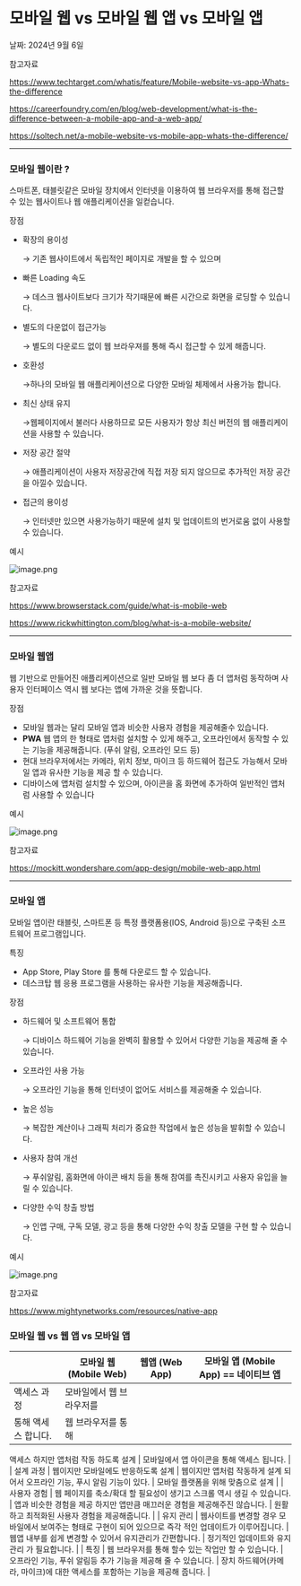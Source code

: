 # 모바일 웹 vs 모바일 웹 앱 vs 모바일 앱

날짜: 2024년 9월 6일

참고자료

https://www.techtarget.com/whatis/feature/Mobile-website-vs-app-Whats-the-difference

https://careerfoundry.com/en/blog/web-development/what-is-the-difference-between-a-mobile-app-and-a-web-app/

https://soltech.net/a-mobile-website-vs-mobile-app-whats-the-difference/

---

### 모바일 웹이란 ?

스마트폰, 태블릿같은 모바일 장치에서 인터넷을 이용하여 웹 브라우저를 통해 접근할 수 있는 웹사이트나 웹 애플리케이션을 일컫습니다.

장점 

- 확장의 용이성
    
    → 기존 웹사이트에서 독립적인 페이지로 개발을 할 수 있으며
    
- 빠른 Loading 속도
    
    → 데스크 웹사이트보다 크기가 작기때문에 빠른 시간으로 화면을 로딩할 수 있습니다.
    
- 별도의 다운없이 접근가능
    
    → 별도의 다운로드 없이 웹 브라우져를 통해 즉시 접근할 수 있게 해줍니다.
    
- 호환성
    
    →하나의 모바일 웹 애플리케이션으로 다양한 모바일 체제에서 사용가능 합니다.
    
- 최신 상태 유지
    
    →웹페이지에서 불러다 사용하므로 모든 사용자가 항상 최신 버전의 웹 애플리케이션을 사용할 수 있습니다.
    
- 저장 공간 절약
    
    → 애플리케이션이 사용자 저장공간에 직접 저장 되지 않으므로 추가적인 저장 공간을 아낄수 있습니다.
    
- 접근의 용이성
    
    → 인터넷만 있으면 사용가능하기 때문에 설치 및 업데이트의 번거로움 없이 사용할 수 있습니다.
    

예시

![image.png](%E1%84%86%E1%85%A9%E1%84%87%E1%85%A1%E1%84%8B%E1%85%B5%E1%86%AF%20%E1%84%8B%E1%85%B0%E1%86%B8%20vs%20%E1%84%86%E1%85%A9%E1%84%87%E1%85%A1%E1%84%8B%E1%85%B5%E1%86%AF%20%E1%84%8B%E1%85%B0%E1%86%B8%20%E1%84%8B%E1%85%A2%E1%86%B8%20vs%20%E1%84%86%E1%85%A9%E1%84%87%E1%85%A1%E1%84%8B%E1%85%B5%E1%86%AF%20%E1%84%8B%E1%85%A2%E1%86%B8%206621eeef3fcf492c83a683cc1c06f36c/image.png)

참고자료

https://www.browserstack.com/guide/what-is-mobile-web

https://www.rickwhittington.com/blog/what-is-a-mobile-website/

---

### 모바일 웹앱

웹 기반으로 만들어진 애플리케이션으로 일반 모바일 웹 보다 좀 더 앱처럼 동작하며 사용자 인터페이스 역시 웹 보다는 앱에 가까운 것을 뜻합니다.

장점

- 모바일 웹과는 달리 모바일 앱과 비슷한 사용자 경험을 제공해줄수 있습니다.
- **PWA** 웹 앱의 한 형태로 앱처럼 설치할 수 있게 해주고, 오프라인에서 동작할 수 있는 기능을 제공해줍니다. (푸쉬 알림, 오프라인 모드 등)
- 현대 브라우저에서는 카메라, 위치 정보, 마이크 등 하드웨어 접근도 가능해서 모바일 앱과 유사한 기능을 제공 할 수 있습니다.
- 디바이스에 앱처럼 설치할 수 있으며, 아이콘을 홈 화면에 추가하여 일반적인 앱처럼 사용할 수 있습니다

예시

![image.png](%E1%84%86%E1%85%A9%E1%84%87%E1%85%A1%E1%84%8B%E1%85%B5%E1%86%AF%20%E1%84%8B%E1%85%B0%E1%86%B8%20vs%20%E1%84%86%E1%85%A9%E1%84%87%E1%85%A1%E1%84%8B%E1%85%B5%E1%86%AF%20%E1%84%8B%E1%85%B0%E1%86%B8%20%E1%84%8B%E1%85%A2%E1%86%B8%20vs%20%E1%84%86%E1%85%A9%E1%84%87%E1%85%A1%E1%84%8B%E1%85%B5%E1%86%AF%20%E1%84%8B%E1%85%A2%E1%86%B8%206621eeef3fcf492c83a683cc1c06f36c/image%201.png)

참고자료

https://mockitt.wondershare.com/app-design/mobile-web-app.html

---

### 모바일 앱

모바일 앱이란 태블릿, 스마트폰 등 특정 플랫폼용(IOS, Android 등)으로 구축된 소프트웨어 프로그램입니다.

특징

- App Store, Play Store 를 통해 다운로드 할 수 있습니다.
- 데스크탑 웹 응용 프로그램을 사용하는 유사한 기능을 제공해줍니다.

장점

- 하드웨어 및 소프트웨어 통합
    
    → 디바이스 하드웨어 기능을 완벽히 활용할 수 있어서 다양한 기능을 제공해 줄 수 있습니다.
    
- 오프라인 사용 가능
    
    → 오프라인 기능을 통해 인터넷이 없어도 서비스를 제공해줄 수 있습니다.
    
- 높은 성능
    
    → 복잡한 계산이나 그래픽 처리가 중요한 작업에서 높은 성능을 발휘할 수 있습니다.
    
- 사용자 참여 개선
    
    → 푸쉬알림, 홈화면에 아이콘 배치 등을 통해 참여를 촉진시키고 사용자 유입을 늘릴 수 있습니다.
    
- 다양한 수익 창출 방법
    
    → 인앱 구매, 구독 모델, 광고 등을 통해 다양한 수익 창출 모델을 구현 할 수 있습니다.
    

예시

![image.png](%E1%84%86%E1%85%A9%E1%84%87%E1%85%A1%E1%84%8B%E1%85%B5%E1%86%AF%20%E1%84%8B%E1%85%B0%E1%86%B8%20vs%20%E1%84%86%E1%85%A9%E1%84%87%E1%85%A1%E1%84%8B%E1%85%B5%E1%86%AF%20%E1%84%8B%E1%85%B0%E1%86%B8%20%E1%84%8B%E1%85%A2%E1%86%B8%20vs%20%E1%84%86%E1%85%A9%E1%84%87%E1%85%A1%E1%84%8B%E1%85%B5%E1%86%AF%20%E1%84%8B%E1%85%A2%E1%86%B8%206621eeef3fcf492c83a683cc1c06f36c/image%202.png)

참고자료

https://www.mightynetworks.com/resources/native-app

### 모바일 웹 vs 웹 앱 vs 모바일 앱

|  | 모바일 웹(Mobile Web)  | 웹앱 (Web App) | 모바일 앱 (Mobile App) == 네이티브 앱 |
| --- | --- | --- | --- |
| 액세스 과정 | 모바일에서 웹 브라우저를
통해 액세스 합니다. | 웹 브라우저를 통해
액세스 하지만 앱처럼
작동 하도록 설계 | 모바일에서 앱 아이콘을 
통해 액세스 됩니다. |
| 설계 과정 | 웹이지만 모바일에도
반응하도록 설계 | 웹이지만 앱처럼 
작동하게 설계 되어서
오프라인 기능, 푸시 
알림 기능이 있다. | 모바일 플랫폼을 위해
맞춤으로 설계 |
| 사용자 경험 | 웹 페이지를 축소/확대 할
필요성이 생기고 스크롤 역시
생길 수 있습니다. | 앱과 비슷한 경험을 제공
하지만 앱만큼 매끄러운
경험을 제공해주진 않습니다. | 원활하고 최적화된 사용자
경험을 제공해줍니다. |
| 유지 관리 | 웹사이트를 변경할 경우
모바일에서 보여주는 형태로
구현이 되어 있으므로 즉각
적인 업데이트가 이루어집니다. | 웹앱 내부를 쉽게 변경할 수
있어서 유지관리가 간편합니다. | 정기적인 업데이트와 유지관리
가 필요합니다. |
| 특징 | 웹 브라우저를 통해 할수 있는
작업만 할 수 있습니다. | 오프라인 기능, 푸쉬 알림등
추가 기능을 제공해 줄 수 있습니다. | 장치 하드웨어(카메라, 마이크)에 대한 액세스를 포함하는 기능을 제공해 줍니다. |